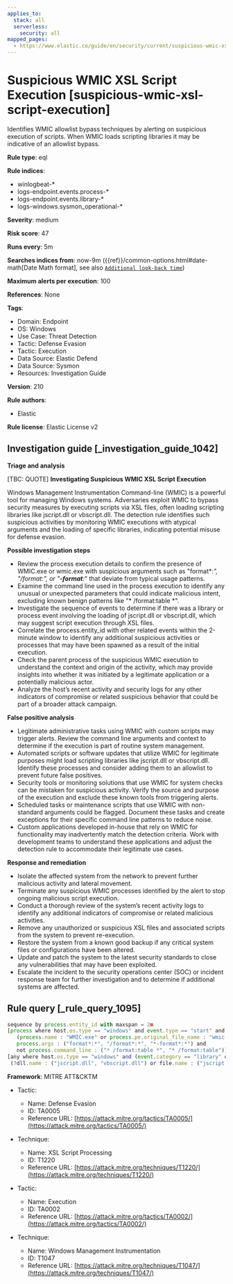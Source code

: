 ```yaml
---
applies_to:
  stack: all
  serverless:
    security: all
mapped_pages:
  - https://www.elastic.co/guide/en/security/current/suspicious-wmic-xsl-script-execution.html
---
```


# Suspicious WMIC XSL Script Execution [suspicious-wmic-xsl-script-execution]

Identifies WMIC allowlist bypass techniques by alerting on suspicious execution of scripts. When WMIC loads scripting libraries it may be indicative of an allowlist bypass.

**Rule type**: eql

**Rule indices**:

* winlogbeat-*
* logs-endpoint.events.process-*
* logs-endpoint.events.library-*
* logs-windows.sysmon_operational-*

**Severity**: medium

**Risk score**: 47

**Runs every**: 5m

**Searches indices from**: now-9m ({{ref}}/common-options.html#date-math[Date Math format], see also [`Additional look-back time`](docs-content://solutions/security/detect-and-alert/create-detection-rule.md#rule-schedule))

**Maximum alerts per execution**: 100

**References**: None

**Tags**:

* Domain: Endpoint
* OS: Windows
* Use Case: Threat Detection
* Tactic: Defense Evasion
* Tactic: Execution
* Data Source: Elastic Defend
* Data Source: Sysmon
* Resources: Investigation Guide

**Version**: 210

**Rule authors**:

* Elastic

**Rule license**: Elastic License v2

## Investigation guide [_investigation_guide_1042]

**Triage and analysis**

[TBC: QUOTE]
**Investigating Suspicious WMIC XSL Script Execution**

Windows Management Instrumentation Command-line (WMIC) is a powerful tool for managing Windows systems. Adversaries exploit WMIC to bypass security measures by executing scripts via XSL files, often loading scripting libraries like jscript.dll or vbscript.dll. The detection rule identifies such suspicious activities by monitoring WMIC executions with atypical arguments and the loading of specific libraries, indicating potential misuse for defense evasion.

**Possible investigation steps**

* Review the process execution details to confirm the presence of WMIC.exe or wmic.exe with suspicious arguments such as "format*:*", "/format*:*", or "**-format**:*" that deviate from typical usage patterns.
* Examine the command line used in the process execution to identify any unusual or unexpected parameters that could indicate malicious intent, excluding known benign patterns like "* /format:table *".
* Investigate the sequence of events to determine if there was a library or process event involving the loading of jscript.dll or vbscript.dll, which may suggest script execution through XSL files.
* Correlate the process.entity_id with other related events within the 2-minute window to identify any additional suspicious activities or processes that may have been spawned as a result of the initial execution.
* Check the parent process of the suspicious WMIC execution to understand the context and origin of the activity, which may provide insights into whether it was initiated by a legitimate application or a potentially malicious actor.
* Analyze the host’s recent activity and security logs for any other indicators of compromise or related suspicious behavior that could be part of a broader attack campaign.

**False positive analysis**

* Legitimate administrative tasks using WMIC with custom scripts may trigger alerts. Review the command line arguments and context to determine if the execution is part of routine system management.
* Automated scripts or software updates that utilize WMIC for legitimate purposes might load scripting libraries like jscript.dll or vbscript.dll. Identify these processes and consider adding them to an allowlist to prevent future false positives.
* Security tools or monitoring solutions that use WMIC for system checks can be mistaken for suspicious activity. Verify the source and purpose of the execution and exclude these known tools from triggering alerts.
* Scheduled tasks or maintenance scripts that use WMIC with non-standard arguments could be flagged. Document these tasks and create exceptions for their specific command line patterns to reduce noise.
* Custom applications developed in-house that rely on WMIC for functionality may inadvertently match the detection criteria. Work with development teams to understand these applications and adjust the detection rule to accommodate their legitimate use cases.

**Response and remediation**

* Isolate the affected system from the network to prevent further malicious activity and lateral movement.
* Terminate any suspicious WMIC processes identified by the alert to stop ongoing malicious script execution.
* Conduct a thorough review of the system’s recent activity logs to identify any additional indicators of compromise or related malicious activities.
* Remove any unauthorized or suspicious XSL files and associated scripts from the system to prevent re-execution.
* Restore the system from a known good backup if any critical system files or configurations have been altered.
* Update and patch the system to the latest security standards to close any vulnerabilities that may have been exploited.
* Escalate the incident to the security operations center (SOC) or incident response team for further investigation and to determine if additional systems are affected.


## Rule query [_rule_query_1095]

```js
sequence by process.entity_id with maxspan = 2m
[process where host.os.type == "windows" and event.type == "start" and
   (process.name : "WMIC.exe" or process.pe.original_file_name : "wmic.exe") and
   process.args : ("format*:*", "/format*:*", "*-format*:*") and
   not process.command_line : ("* /format:table *", "* /format:table")]
[any where host.os.type == "windows" and (event.category == "library" or (event.category == "process" and event.action : "Image loaded*")) and
 (?dll.name : ("jscript.dll", "vbscript.dll") or file.name : ("jscript.dll", "vbscript.dll"))]
```

**Framework**: MITRE ATT&CKTM

* Tactic:

    * Name: Defense Evasion
    * ID: TA0005
    * Reference URL: [https://attack.mitre.org/tactics/TA0005/](https://attack.mitre.org/tactics/TA0005/)

* Technique:

    * Name: XSL Script Processing
    * ID: T1220
    * Reference URL: [https://attack.mitre.org/techniques/T1220/](https://attack.mitre.org/techniques/T1220/)

* Tactic:

    * Name: Execution
    * ID: TA0002
    * Reference URL: [https://attack.mitre.org/tactics/TA0002/](https://attack.mitre.org/tactics/TA0002/)

* Technique:

    * Name: Windows Management Instrumentation
    * ID: T1047
    * Reference URL: [https://attack.mitre.org/techniques/T1047/](https://attack.mitre.org/techniques/T1047/)



